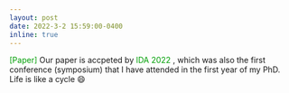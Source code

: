```yaml
---
layout: post
date: 2022-3-2 15:59:00-0400
inline: true
---
```

<font color=009f06>[Paper]</font> Our paper is accpeted by <font color=009f06>IDA 2022</font>  , which was also the first conference (symposium) that I have attended in the first year of my PhD.  Life is like a cycle :smile:

